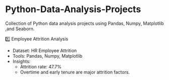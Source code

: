 # Python-Data-Analysis-Projects
Collection of Python data analysis projects using Pandas, Numpy,  Matplotlib ,and Seaborn.

1️⃣ Employee Attrition Analysis
- Dataset: HR Employee Attrition
- Tools: Pandas, Numpy, Matplotlib
- Insights:
  - Attrition rate: 47.7%
  - Overtime and early tenure are major attrition factors.
